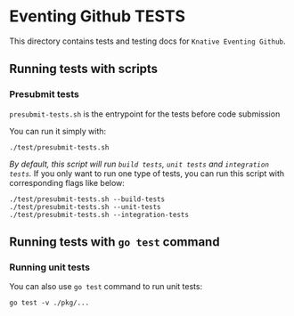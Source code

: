 # Eventing Github TESTS

This directory contains tests and testing docs for `Knative Eventing Github`.

## Running tests with scripts
### Presubmit tests

`presubmit-tests.sh` is the entrypoint for the tests before code submission

You can run it simply with:

```shell
./test/presubmit-tests.sh
```

_By default, this script will run `build tests`, `unit tests` and
`integration tests`._ If you only want to run one type of tests, you can run
this script with corresponding flags like below:

```shell
./test/presubmit-tests.sh --build-tests
./test/presubmit-tests.sh --unit-tests
./test/presubmit-tests.sh --integration-tests
```

## Running tests with `go test` command

### Running unit tests

You can also use `go test` command to run unit tests:

```shell
go test -v ./pkg/...
```
